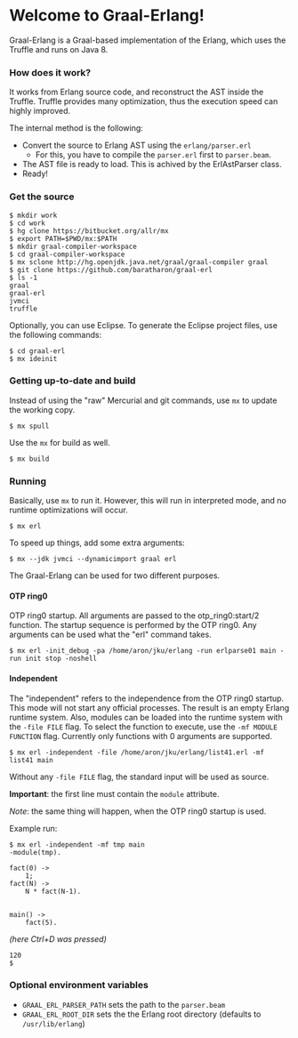 # Welcome to Graal-Erlang!

Graal-Erlang is a Graal-based implementation of the Erlang,
which uses the Truffle and runs on Java 8.


### How does it work?

It works from Erlang source code, and reconstruct the AST inside
the Truffle. Truffle provides many optimization, thus the execution
speed can highly improved.

The internal method is the following:

* Convert the source to Erlang AST using the `erlang/parser.erl`
   * For this, you have to compile the `parser.erl` first to `parser.beam`.
* The AST file is ready to load. This is achived by the ErlAstParser class.
* Ready!


### Get the source

````
$ mkdir work
$ cd work
$ hg clone https://bitbucket.org/allr/mx
$ export PATH=$PWD/mx:$PATH
$ mkdir graal-compiler-workspace
$ cd graal-compiler-workspace
$ mx sclone http://hg.openjdk.java.net/graal/graal-compiler graal
$ git clone https://github.com/baratharon/graal-erl
$ ls -1
graal
graal-erl
jvmci
truffle
````

Optionally, you can use Eclipse. To generate the Eclipse project
files, use the following commands:

````
$ cd graal-erl
$ mx ideinit
````

### Getting up-to-date and build

Instead of using the "raw" Mercurial and git commands, use
`mx` to update the working copy.

````
$ mx spull
````

Use the `mx` for build as well.

````
$ mx build
````

### Running

Basically, use `mx` to run it. However, this will run in interpreted
mode, and no runtime optimizations will occur.

````
$ mx erl
````

To speed up things, add some extra arguments:

````
$ mx --jdk jvmci --dynamicimport graal erl
````

The Graal-Erlang can be used for two different purposes.

#### OTP ring0

OTP ring0 startup.
All arguments are passed to the otp_ring0:start/2 function. The
startup sequence is performed by the OTP ring0. Any arguments can be
used what the "erl" command takes.

````
$ mx erl -init_debug -pa /home/aron/jku/erlang -run erlparse01 main -run init stop -noshell
````

#### Independent

The "independent" refers to the independence from the OTP ring0 startup.
This mode will not start any official processes. The result is an empty
Erlang runtime system. Also, modules can be loaded into the runtime system
with the `-file FILE` flag. To select the function to execute, use the
`-mf MODULE FUNCTION` flag. Currently only functions with 0 arguments
are supported.

````
$ mx erl -independent -file /home/aron/jku/erlang/list41.erl -mf list41 main
````

Without any `-file FILE` flag, the standard input will be used as source.

**Important**: the first line must contain the `module` attribute.

*Note*: the same thing will happen, when the OTP ring0 startup is used.

Example run:

````
$ mx erl -independent -mf tmp main
-module(tmp).

fact(0) ->
    1;   
fact(N) ->
    N * fact(N-1).


main() ->
    fact(5).
````
*(here Ctrl+D was pressed)*
````
120
$
````

### Optional environment variables

* `GRAAL_ERL_PARSER_PATH` sets the path to the `parser.beam`
* `GRAAL_ERL_ROOT_DIR` sets the the Erlang root directory (defaults to `/usr/lib/erlang`)
